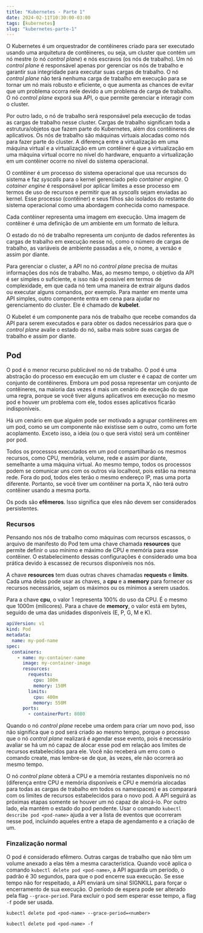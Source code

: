 ```yaml
---
title: "Kubernetes - Parte 1"
date: 2024-02-11T10:30:00-03:00
tags: [kubernetes]
slug: "kubernetes-parte-1"
---
```


O Kubernetes é um orquestrador de contêineres criado para ser executado usando uma arquitetura de contêineres, ou seja, um cluster que contém um nó mestre (o nó _control plane_) e nós escravos (os nós de trabalho). Um nó _control plane_ é responsável apenas por gerenciar os nós de trabalho e garantir sua integridade para executar suas cargas de trabalho. O nó _control plane_ não terá nenhuma carga de trabalho em execução para se tornar um nó mais robusto e eficiente, o que aumenta as chances de evitar que um problema ocorra nele devido a um problema de carga de trabalho.
O nó _control plane_ exporá sua API, o que permite gerenciar e interagir com o cluster.

Por outro lado, o nó de trabalho será responsável pela execução de todas as cargas de trabalho nesse cluster. Cargas de trabalho significam toda a estrutura/objetos que fazem parte do Kubernetes, além dos contêineres de aplicativos. Os nós de trabalho são máquinas virtuais alocadas como nós para fazer parte do cluster. A diferença entre a virtualização em uma máquina virtual e a virtualização em um contêiner é que a virtualização em uma máquina virtual ocorre no nível do hardware, enquanto a virtualização em um contêiner ocorre no nível do sistema operacional.

O contêiner é um processo do sistema operacional que usa recursos do sistema e faz _syscalls_ para o kernel gerenciado pelo _container engine_. O _cotainer engine_ é responsável por aplicar limites a esse processo em termos de uso de recursos e permitir que as _syscalls_ sejam enviadas ao kernel. Esse processo (contêiner) e seus filhos são isolados do restante do sistema operacional como uma abordagem conhecida como namespace.

Cada contêiner representa uma imagem em execução. Uma imagem de contêiner é uma definição de um ambiente em um formato de leitura.

O estado do nó de trabalho representa um conjunto de dados referentes às cargas de trabalho em execução nesse nó, como o número de cargas de trabalho, as variáveis de ambiente passadas a ele, o nome, a versão e assim por diante.

Para gerenciar o cluster, a API no nó _control plane_ precisa de muitas informações dos nós de trabalho. Mas, ao mesmo tempo, o objetivo da API é ser simples o suficiente, e isso não é possível em termos de complexidade, em que cada nó tem uma maneira de extrair alguns dados ou executar alguns comandos, por exemplo. Para manter em mente uma API simples, outro componente entra em cena para ajudar no gerenciamento do cluster. Ele é chamado de __kubelet__.

O Kubelet é um componente para nós de trabalho que recebe comandos da API para serem executados e para obter os dados necessários para que o _control plane_ avalie o estado do nó, saiba mais sobre suas cargas de trabalho e assim por diante.

## Pod

O pod é o menor recurso publicável no nó de trabalho. O pod é uma abstração do processo em execução em um cluster e é capaz de conter um conjunto de contêineres.
Embora um pod possa representar um conjunto de contêineres, na maioria das vezes é mais um cenário de exceção do que uma regra, porque se você tiver alguns aplicativos em execução no mesmo pod e houver um problema com ele, todos esses aplicativos ficarão indisponíveis.

Há um cenário em que alguém pode ser motivado a agrupar contêineres em um pod, como se um componente não existisse sem o outro, como um forte acoplamento. Exceto isso, a ideia (ou o que será visto) será um contêiner por pod.

Todos os processos executados em um pod compartilharão os mesmos recursos, como CPU, memória, volume, rede e assim por diante, semelhante a uma máquina virtual. Ao mesmo tempo, todos os processos podem se comunicar uns com os outros via localhost, pois estão na mesma rede. Fora do pod, todos eles terão o mesmo endereço IP, mas uma porta diferente. Portanto, se você tiver um contêiner na porta X, não terá outro contêiner usando a mesma porta.

Os pods são __efêmeros__. Isso significa que eles não devem ser considerados persistentes.

### Recursos

Pensando nos nós de trabalho como máquinas com recursos escassos, o arquivo de manifesto do Pod tem uma chave chamada __resources__ que permite definir o uso mínimo e máximo de CPU e memória para esse contêiner. O estabelecimento dessas configurações é considerado uma boa prática devido à escassez de recursos disponíveis nos nós.

A chave __resources__ tem duas outras chaves chamadas __requests__ e __limits__. Cada uma delas pode usar as chaves, a __cpu__ e a __memory__ para fornecer os recursos necessários, sejam os máximos ou os mínimos a serem usados.

Para a chave __cpu__, o valor 1 representa 100% do uso da CPU. É o mesmo que 1000m (milicores).
Para a chave de __memory__, o valor está em bytes, seguido de uma das unidades disponíveis (E, P, G, M e K).

```yaml
apiVersion: v1
kind: Pod
metadata:
  name: my-pod-name
spec:
  containers:
    - name: my-container-name
      image: my-container-image
      resources:
        requests:
          cpu: 100m
          memory: 150M
        limits:
          cpu: 400m
          memory: 550M
      ports:
        - containerPort: 8080
```

Quando o nó _control plane_ recebe uma ordem para criar um novo pod, isso não significa que o pod será criado ao mesmo tempo, porque o processo que o nó _control plane_ realizará é agendar esse evento, pois é necessário avaliar se há um nó capaz de alocar esse pod em relação aos limites de recursos estabelecidos para ele. Você não receberá um erro com o comando create, mas lembre-se de que, às vezes, ele não ocorrerá ao mesmo tempo.

O nó _control plane_ obterá a CPU e a memória restantes disponíveis no nó (diferença entre CPU e memória disponíveis e CPU e memória alocadas para todas as cargas de trabalho em todos os namespaces) e as comparará com os limites de recursos estabelecidos para o novo pod. A API seguirá as próximas etapas somente se houver um nó capaz de alocá-lo. Por outro lado, ela mantém o estado do pod pendente.
Usar o comando `kubectl describe pod <pod-name>` ajuda a ver a lista de eventos que ocorreram nesse pod, incluindo aqueles entre a etapa de agendamento e a criação de um.

### Finzalização normal

O pod é considerado efêmero. Outras cargas de trabalho que não têm um volume anexado a elas têm a mesma característica. Quando você aplica o comando `kubectl delete pod <pod-name>`, a API aguarda um período, o padrão é 30 segundos, para que o pod encerre sua execução. Se esse tempo não for respeitado, a API enviará um sinal SIGNKILL para forçar o encerramento de sua execução. O período de espera pode ser alterado pela flag `--grace-period`. Para excluir o pod sem esperar esse tempo, a flag `-f` pode ser usada.

```shell
kubectl delete pod <pod-name> --grace-period=<number>
```

```shell
kubectl delete pod <pod-name> -f
```